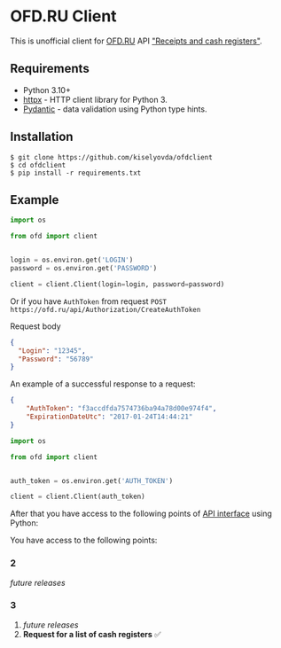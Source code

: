 # OFD.RU Client

This is unofficial client for [OFD.RU](https://ofd.ru/) API ["Receipts and cash registers"](https://ofd.ru/razrabotchikam/cheki-i-kkt#авторизация_через_authtoken).

## Requirements

- Python 3.10+
- [httpx](https://github.com/encode/httpx) - HTTP client library for Python 3.
- [Pydantic](https://github.com/pydantic/pydantic) - data validation using Python type hints.

## Installation

```
$ git clone https://github.com/kiselyovda/ofdclient
$ cd ofdclient
$ pip install -r requirements.txt
```

## Example

```python
import os

from ofd import client


login = os.environ.get('LOGIN')
password = os.environ.get('PASSWORD')

client = client.Client(login=login, password=password)
```

Or if you have `AuthToken` from request `POST https://ofd.ru/api/Authorization/CreateAuthToken`

Request body
```json
{
  "Login": "12345",
  "Password": "56789"
}
```

An example of a successful response to a request:
```json
{
    "AuthToken": "f3accdfda7574736ba94a78d00e974f4",
    "ExpirationDateUtc": "2017-01-24T14:44:21"
}
```

```python
import os

from ofd import client


auth_token = os.environ.get('AUTH_TOKEN')

client = client.Client(auth_token)
```
After that you have access to the following points of [API interface](https://ofd.ru/razrabotchikam/cheki-i-kkt#авторизация_через_authtoken) using Python:


You have access to the following points:

### 2
*future releases*

### 3
1. *future releases*
2. **Request for a list of cash registers** ✅